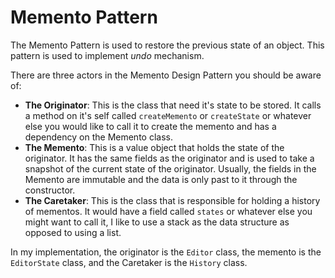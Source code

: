 # Memento Pattern

The Memento Pattern is used to restore the previous state of an object. This pattern is used to implement _undo_ mechanism.

There are three actors in the Memento Design Pattern you should be aware of:

- **The Originator**: This is the class that need it's state to be stored. It calls a method on it's self called `createMemento` or `createState` or whatever else you would like to call it to create the memento and has a dependency on the Memento class.
- **The Memento**: This is a value object that holds the state of the originator. It has the same fields as the originator and is used to take a snapshot of the current state of the originator. Usually, the fields in the Memento are immutable and the data is only past to it through the constructor.
- **The Caretaker**: This is the class that is responsible for holding a history of mementos. It would have a field called `states` or whatever else you might want to call it, I like to use a stack as the data structure as opposed to using a list.

In my implementation, the originator is the `Editor` class, the memento is the `EditorState` class, and the Caretaker is the `History` class.
